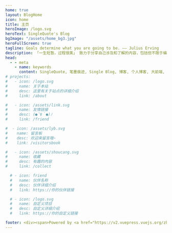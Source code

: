 ```yaml
---
home: true
layout: BlogHome
icon: home
title: 主页
heroImage: /logo.svg
heroText: SingleQuote's Blog
bgImage: "/assets/home_bg3.jpg"
heroFullScreen: true
tagline: Goals determine what you are going to be. —— Julius Erving
description: 「一生短暂，过程很美」 致力于分享自己涉及和了解的内容，包括但不限于编程语言、AI体验、世界探索者、极客知识| Exploration & geek enthusiast，Full-stack Front-end Engineer，UX Designer | 与你一起发现更大的世界。
head:
  - - meta
    - name: keywords
      content: SingleQuote, 笔墨痕迹, Single Blog, 博客, 个人博客, 大前端, Vue, Golang
# projects:
#   - icon: /logo.svg
#     name: 关于本站
#     desc: 这里有关于站点的详细介绍
#     link: /about

#   - icon: /assets/link.svg
#     name: 友情链接
#     desc: (●´∀｀●)ﾉ
#     link: /friend

#  - icon: /assets/lyb.svg
#    name: 留言板
#    desc: 欢迎来留言哦~
#    link: /visitorsbook

#   - icon: /assets/shoucang.svg
#     name: 收藏
#     desc: 有趣的内容
#     link: /collect

  # - icon: friend
  #   name: 伙伴名称
  #   desc: 伙伴详细介绍
  #   link: https://你的伙伴链接

  # - icon: /logo.svg
  #   name: 自定义项目
  #   desc: 自定义详细介绍
  #   link: https://你的自定义链接

footer: <div><span>Powered by <a href="https://v2.vuepress.vuejs.org/zh/" target="_blank">VuePress</a></span>|<span>Theme by <a href="https://theme-hope.vuejs.press/zh/" target="_blank">Hope</a></span></div>
---
```

